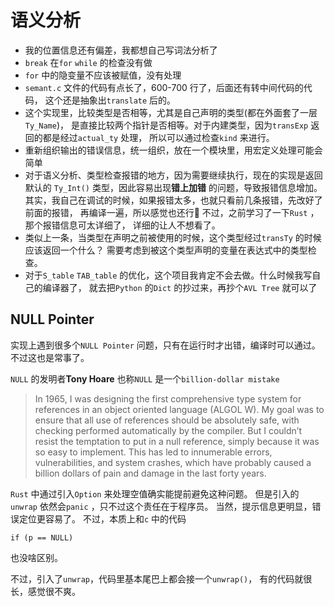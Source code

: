 # 语义分析

- 我的位置信息还有偏差，我都想自己写词法分析了
- `break` 在`for` `while` 的检查没有做
- `for` 中的隐变量不应该被赋值，没有处理
- `semant.c` 文件的代码有点长了，600-700 行了，后面还有转中间代码的代码，
    这个还是抽象出`translate` 后的。
- 这个实现里，比较类型是否相等，尤其是自己声明的类型(都在外面套了一层`Ty_Name`)，
    是直接比较两个指针是否相等。对于内建类型，因为`transExp` 返回的都是经过`actual_ty` 处理，
    所以可以通过检查`kind` 来进行。
- 重新组织输出的错误信息，统一组织，放在一个模块里，用宏定义处理可能会简单
- 对于语义分析、类型检查报错的地方，因为需要继续执行，现在的实现是返回默认的
    `Ty_Int()` 类型，因此容易出现**错上加错** 的问题，导致报错信息增加。
    其实，我自己在调试的时候，如果报错太多，也就只看前几条报错，先改好了前面的报错，
    再编译一遍，所以感觉也还行😬 不过，之前学习了一下`Rust` ，那个报错信息可太详细了，
    详细的让人不想看了。
- 类似上一条，当类型在声明之前被使用的时候，这个类型经过`transTy` 的时候应该返回一个什么？
    需要考虑到被这个类型声明的变量在表达式中的类型检查。
- 对于`S_table` `TAB_table` 的优化，这个项目我肯定不会去做。什么时候我写自己的编译器了，
    就去把`Python` 的`Dict` 的抄过来，再抄个`AVL Tree` 就可以了


## NULL Pointer 

实现上遇到很多个`NULL Pointer` 问题，只有在运行时才出错，编译时可以通过。不过这也是常事了。

`NULL` 的发明者**Tony Hoare** 也称`NULL` 是一个`billion-dollar mistake`

> In 1965, I was designing the first comprehensive type system for references in an object oriented language (ALGOL W). My goal was to ensure that all use of references should be absolutely safe, with checking performed automatically by the compiler. But I couldn’t resist the temptation to put in a null reference, simply because it was so easy to implement. This has led to innumerable errors, vulnerabilities, and system crashes, which have probably caused a billion dollars of pain and damage in the last forty years.


`Rust` 中通过引入`Option` 来处理空值确实能提前避免这种问题。
但是引入的`unwrap` 依然会`panic` ，只不过这个责任在于程序员。
当然，提示信息更明显，错误定位更容易了。
不过，本质上和`c` 中的代码

```
if (p == NULL)
```

也没啥区别。

不过，引入了`unwrap`，代码里基本尾巴上都会接一个`unwrap()`，
有的代码就很长，感觉很不爽。

